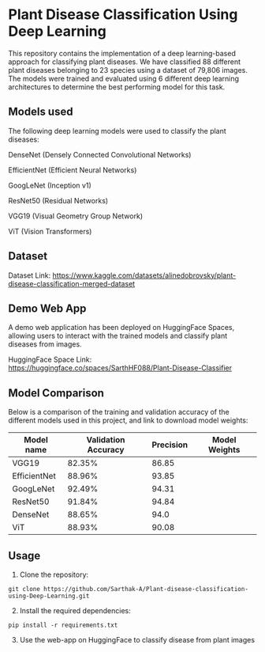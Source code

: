 # Plant Disease Classification Using Deep Learning

This repository contains the implementation of a deep learning-based approach for classifying plant diseases. We have classified 88 different plant diseases belonging to 23 species using a dataset of 79,806 images. The models were trained and evaluated using 6 different deep learning architectures to determine the best performing model for this task.

## Models used

The following deep learning models were used to classify the plant diseases:

DenseNet (Densely Connected Convolutional Networks)

EfficientNet (Efficient Neural Networks)

GoogLeNet (Inception v1)

ResNet50 (Residual Networks)

VGG19 (Visual Geometry Group Network)

ViT (Vision Transformers)



## Dataset

Dataset Link: https://www.kaggle.com/datasets/alinedobrovsky/plant-disease-classification-merged-dataset


## Demo Web App

A demo web application has been deployed on HuggingFace Spaces, allowing users to interact with the trained models and classify plant diseases from images.

HuggingFace Space Link: https://huggingface.co/spaces/SarthHF088/Plant-Disease-Classifier

## Model Comparison

Below is a comparison of the training and validation accuracy of the different models used in this project, and link to download model weights:

| Model name | Validation Accuracy | Precision | Model Weights
| --- | --- | --- | --- |
| VGG19 | 82.35% | 86.85 |  |
| EfficientNet | 88.96% | 93.85 |  |
| GoogLeNet | 92.49% | 94.31 |  |
| ResNet50 | 91.84% | 94.84 |  |
| DenseNet | 88.65% | 94.0 |  |
| ViT | 88.93% | 90.08 |  |

## Usage

1. Clone the repository: 
```
git clone https://github.com/Sarthak-A/Plant-disease-classification-using-Deep-Learning.git
```

2. Install the required dependencies:
```
pip install -r requirements.txt
```

3. Use the web-app on HuggingFace to classify disease from plant images





